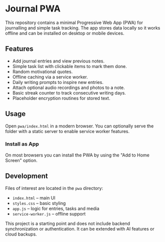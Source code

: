 # Journal PWA

This repository contains a minimal Progressive Web App (PWA) for journalling and simple task tracking. The app stores data locally so it works offline and can be installed on desktop or mobile devices.

## Features
- Add journal entries and view previous notes.
- Simple task list with clickable items to mark them done.
- Random motivational quotes.
- Offline caching via a service worker.
- Daily writing prompts to inspire new entries.
- Attach optional audio recordings and photos to a note.
- Basic streak counter to track consecutive writing days.
- Placeholder encryption routines for stored text.


## Usage
Open `pwa/index.html` in a modern browser. You can optionally serve the folder with a static server to enable service worker features.

### Install as App
On most browsers you can install the PWA by using the "Add to Home Screen" option.

## Development
Files of interest are located in the `pwa` directory:
- `index.html` – main UI
- `styles.css` – basic styling
- `app.js` – logic for entries, tasks and media
- `service-worker.js` – offline support

This project is a starting point and does not include backend synchronization or authentication. It can be extended with AI features or cloud backups.

